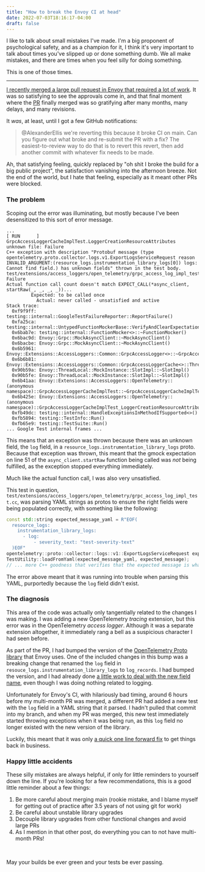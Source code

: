 ```yaml
---
title: "How to break the Envoy CI at head"
date: 2022-07-03T18:16:17-04:00
draft: false
---
```


I like to talk about small mistakes I've made. I'm a big proponent of
psychological safety, and as a champion for it, I think it's very important to
talk about times you've slipped up or done something dumb. We all make mistakes,
and there are times when you feel silly for doing something.

This is one of those times.

-----

[I recently merged a large pull request in Envoy that required a lot of work](/posts/my-longest-running-pr).
It was so satisfying to see the approvals come in, and that final moment where
the [PR](https://github.com/envoyproxy/envoy/pull/20281) finally merged was so
gratifying after many months, many delays, and many revisions.

It _was_, at least, until I got a few GitHub notifications:

> @AlexanderEllis we're reverting this because it broke CI on main. Can you
> figure out what broke and re-submit the PR with a fix? The easiest-to-review
> way to do that is to revert this revert, then add another commit with whatever
> fix needs to be made.

Ah, that satisfying feeling, quickly replaced by "oh shit I broke the build for
a big public project", the satisfaction vanishing into the afternoon breeze. Not
the end of the world, but I hate that feeling, especially as it meant other PRs
were blocked.

### The problem

Scoping out the error was illuminating, but mostly because I've been
desensitized to this sort of error message.

```none
...
[ RUN      ] GrpcAccessLoggerCacheImplTest.LoggerCreationResourceAttributes
unknown file: Failure
C++ exception with description "Protobuf message (type opentelemetry.proto.collector.logs.v1.ExportLogsServiceRequest reason INVALID_ARGUMENT:(resource_logs.instrumentation_library_logs[0]) logs: Cannot find field.) has unknown fields" thrown in the test body.
test/extensions/access_loggers/open_telemetry/grpc_access_log_impl_test.cc:51: Failure
Actual function call count doesn't match EXPECT_CALL(*async_client, startRaw(_, _, _, _))...
         Expected: to be called once
           Actual: never called - unsatisfied and active
Stack trace:
  0xf9f9ff: testing::internal::GoogleTestFailureReporter::ReportFailure()
  0xfa25ca: testing::internal::UntypedFunctionMockerBase::VerifyAndClearExpectationsLocked()
  0x6bab7e: testing::internal::FunctionMocker<>::~FunctionMocker()
  0x6bac9d: Envoy::Grpc::MockAsyncClient::~MockAsyncClient()
  0x6bacbe: Envoy::Grpc::MockAsyncClient::~MockAsyncClient()
  0x6b5961: Envoy::Extensions::AccessLoggers::Common::GrpcAccessLogger<>::~GrpcAccessLogger()
  0x6b6b81: Envoy::Extensions::AccessLoggers::Common::GrpcAccessLoggerCache<>::ThreadLocalCache::~ThreadLocalCache()
  0x90b59a: Envoy::ThreadLocal::MockInstance::SlotImpl::~SlotImpl()
  0x90b5fe: Envoy::ThreadLocal::MockInstance::SlotImpl::~SlotImpl()
  0x6b41aa: Envoy::Extensions::AccessLoggers::OpenTelemetry::(anonymous namespace)::GrpcAccessLoggerCacheImplTest::~GrpcAccessLoggerCacheImplTest()
  0x6b425e: Envoy::Extensions::AccessLoggers::OpenTelemetry::(anonymous namespace)::GrpcAccessLoggerCacheImplTest_LoggerCreationResourceAttributes_Test::~GrpcAccessLoggerCacheImplTest_LoggerCreationResourceAttributes_Test()
  0xfb49dc: testing::internal::HandleExceptionsInMethodIfSupported<>()
  0xfb5894: testing::TestInfo::Run()
  0xfb65e9: testing::TestSuite::Run()
... Google Test internal frames ...

```

This means that an exception was thrown because there was an unknown field,
the `log` field, in a `resource_logs.instrumentation_library_logs` proto.
Because that exception was thrown, this meant that the gmock
expectation on line 51 of the `async_client.startRaw` function being called was
_not_ being fulfilled, as the exception stopped everything immediately.

Much like the actual function call, I was also very unsatisfied.

This test in question,
`test/extensions/access_loggers/open_telemetry/grpc_access_log_impl_test.cc`,
was parsing YAML strings as protos to ensure the right fields were being
populated correctly, with something like the following:

```C++
const std::string expected_message_yaml = R"EOF(
  resource_logs:
    instrumentation_library_logs:
      - log:
          - severity_text: "test-severity-text"
  )EOF"
opentelemetry::proto::collector::logs::v1::ExportLogsServiceRequest expected_message;
TestUtility::loadFromYaml(expected_message_yaml, expected_message);
// ... more C++ goodness that verifies that the expected message is what shows up
```

The error above meant that it was running into trouble when parsing this YAML,
purportedly because the `log` field didn't exist.

### The diagnosis

This area of the code was actually only tangentially related to the changes I
was making. I was adding a new OpenTelemetry *tracing* extension, but this error
was in the OpenTelemetry *access logger*.  Although it was a separate extension
altogether, it immediately rang a bell as a suspicious character I had seen
before.

As part of the PR, I had bumped the version of the
[OpenTelemetry Proto library](https://github.com/open-telemetry/opentelemetry-proto)
that Envoy uses. One of the included changes in this bump was a breaking
change that renamed the `log` field in
`resouce_logs.instrumentation_library_logs` to `log_records`.
I had bumped the version, and I had already done
[a little work to deal with the new field name](https://github.com/envoyproxy/envoy/pull/20281/commits/4057f4f54d8e8679cf779f87af4432aacbab5ada),
even though I was doing nothing related to logging.

Unfortunately for Envoy's CI, with hilariously bad timing, around 6 hours before
my multi-month PR was merged, a different PR had added a new test with the `log`
field in a YAML string that it parsed. I hadn't pulled that commit into my
branch, and when my PR was merged, this new test immediately started throwing
exceptions when it was being run, as this `log` field no longer existed with the
new version of the library.

Luckily, this meant that it was only
[a quick one line forward fix](https://github.com/envoyproxy/envoy/pull/21842/files)
to get things back in business.

### Happy little accidents

These silly mistakes are always helpful, if only for little reminders to
yourself down the line. If you're looking for a few recommendations, this is a
good little reminder about a few things:

1. Be more careful about merging main (rookie mistake, and I blame myself for
   getting out of practice after 3.5 years of not using git for work)
2. Be careful about unstable library upgrades
3. Decouple library upgrades from other functional changes and avoid large PRs
4. As I mention in that other post, do everything you can to not have
   multi-month PRs!

<br>

May your builds be ever green and your tests be ever passing.